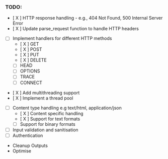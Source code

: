### TODO:
- [ X ] HTTP response handling - e.g., 404 Not Found, 500 Internal Server Error
- [ X ] Update parse_request function to handle HTTP headers
- [ ] Implement handlers for different HTTP methods
  - [ X ] GET
  - [ X ] POST
  - [ X ] PUT
  - [ X ] DELETE
  - [ ] HEAD
  - [ ] OPTIONS
  - [ ] TRACE
  - [ ] CONNECT
- [ X ] Add multithreading support
- [ X ] Implement a thread pool
- [ ] Content type handling e.g text/html, application/json
  - [ X ] Content specific handling
  - [ X ] Support for text formats
  - [ ] Support for binary formats
- [ ] Input validation and sanitisation
 - [ ] Authentication

- Cleanup Outputs
- Optimise
